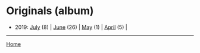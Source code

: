 # Originals (album)

  * 2019: 
      [July](./originals-album-2019-07.md) (8) | 
      [June](./originals-album-2019-06.md) (26) | 
      [May](./originals-album-2019-05.md) (1) | 
      [April](./originals-album-2019-04.md) (5) | 

----

[Home](../)
